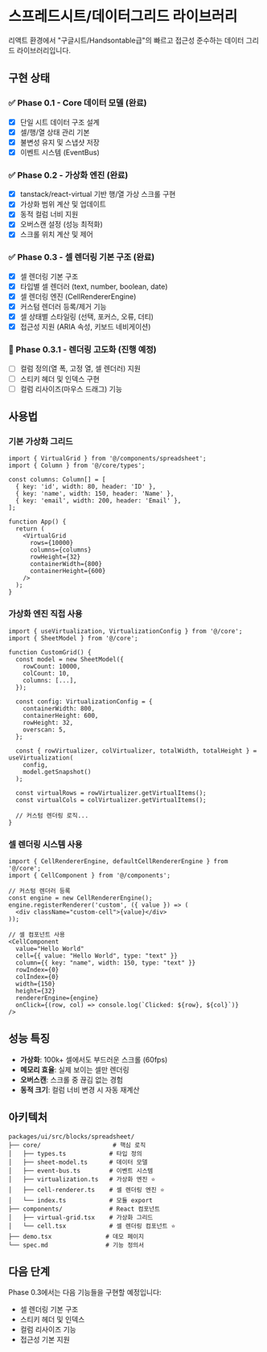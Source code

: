 # 스프레드시트/데이터그리드 라이브러리

리액트 환경에서 "구글시트/Handsontable급"의 빠르고 접근성 준수하는 데이터 그리드 라이브러리입니다.

## 구현 상태

### ✅ Phase 0.1 - Core 데이터 모델 (완료)
- [x] 단일 시트 데이터 구조 설계
- [x] 셀/행/열 상태 관리 기본
- [x] 불변성 유지 및 스냅샷 저장
- [x] 이벤트 시스템 (EventBus)

### ✅ Phase 0.2 - 가상화 엔진 (완료)
- [x] tanstack/react-virtual 기반 행/열 가상 스크롤 구현
- [x] 가상화 범위 계산 및 업데이트
- [x] 동적 컬럼 너비 지원
- [x] 오버스캔 설정 (성능 최적화)
- [x] 스크롤 위치 계산 및 제어

### ✅ Phase 0.3 - 셀 렌더링 기본 구조 (완료)
- [x] 셀 렌더링 기본 구조
- [x] 타입별 셀 렌더러 (text, number, boolean, date)
- [x] 셀 렌더링 엔진 (CellRendererEngine)
- [x] 커스텀 렌더러 등록/제거 기능
- [x] 셀 상태별 스타일링 (선택, 포커스, 오류, 더티)
- [x] 접근성 지원 (ARIA 속성, 키보드 네비게이션)

### 🔄 Phase 0.3.1 - 렌더링 고도화 (진행 예정)
- [ ] 컬럼 정의(열 폭, 고정 열, 셀 렌더러) 지원
- [ ] 스티키 헤더 및 인덱스 구현
- [ ] 컬럼 리사이즈(마우스 드래그) 기능

## 사용법

### 기본 가상화 그리드

```tsx
import { VirtualGrid } from '@/components/spreadsheet';
import { Column } from '@/core/types';

const columns: Column[] = [
  { key: 'id', width: 80, header: 'ID' },
  { key: 'name', width: 150, header: 'Name' },
  { key: 'email', width: 200, header: 'Email' },
];

function App() {
  return (
    <VirtualGrid
      rows={10000}
      columns={columns}
      rowHeight={32}
      containerWidth={800}
      containerHeight={600}
    />
  );
}
```

### 가상화 엔진 직접 사용

```tsx
import { useVirtualization, VirtualizationConfig } from '@/core';
import { SheetModel } from '@/core';

function CustomGrid() {
  const model = new SheetModel({
    rowCount: 10000,
    colCount: 10,
    columns: [...],
  });
  
  const config: VirtualizationConfig = {
    containerWidth: 800,
    containerHeight: 600,
    rowHeight: 32,
    overscan: 5,
  };

  const { rowVirtualizer, colVirtualizer, totalWidth, totalHeight } = useVirtualization(
    config,
    model.getSnapshot()
  );

  const virtualRows = rowVirtualizer.getVirtualItems();
  const virtualCols = colVirtualizer.getVirtualItems();

  // 커스텀 렌더링 로직...
}
```

### 셀 렌더링 시스템 사용

```tsx
import { CellRendererEngine, defaultCellRendererEngine } from '@/core';
import { CellComponent } from '@/components';

// 커스텀 렌더러 등록
const engine = new CellRendererEngine();
engine.registerRenderer('custom', ({ value }) => (
  <div className="custom-cell">{value}</div>
));

// 셀 컴포넌트 사용
<CellComponent
  value="Hello World"
  cell={{ value: "Hello World", type: "text" }}
  column={{ key: "name", width: 150, type: "text" }}
  rowIndex={0}
  colIndex={0}
  width={150}
  height={32}
  rendererEngine={engine}
  onClick={(row, col) => console.log(`Clicked: ${row}, ${col}`)}
/>
```

## 성능 특징

- **가상화**: 100k+ 셀에서도 부드러운 스크롤 (60fps)
- **메모리 효율**: 실제 보이는 셀만 렌더링
- **오버스캔**: 스크롤 중 끊김 없는 경험
- **동적 크기**: 컬럼 너비 변경 시 자동 재계산

## 아키텍처

```
packages/ui/src/blocks/spreadsheet/
├── core/                    # 핵심 로직
│   ├── types.ts            # 타입 정의
│   ├── sheet-model.ts      # 데이터 모델
│   ├── event-bus.ts        # 이벤트 시스템
│   ├── virtualization.ts   # 가상화 엔진 ⭐
│   ├── cell-renderer.ts    # 셀 렌더링 엔진 ⭐
│   └── index.ts            # 모듈 export
├── components/             # React 컴포넌트
│   ├── virtual-grid.tsx    # 가상화 그리드
│   └── cell.tsx            # 셀 렌더링 컴포넌트 ⭐
├── demo.tsx               # 데모 페이지
└── spec.md                # 기능 정의서
```

## 다음 단계

Phase 0.3에서는 다음 기능들을 구현할 예정입니다:
- 셀 렌더링 기본 구조
- 스티키 헤더 및 인덱스
- 컬럼 리사이즈 기능
- 접근성 기본 지원

